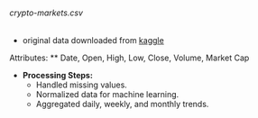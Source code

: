 ###### crypto-markets.csv
- original data downloaded from [kaggle](https://www.kaggle.com/datasets/jessevent/all-crypto-currencies/data "kaggle")

Attributes:
** Date, Open, High, Low, Close, Volume, Market Cap
- **Processing Steps:**
  - Handled missing values.
  - Normalized data for machine learning.
  - Aggregated daily, weekly, and monthly trends.

